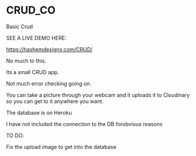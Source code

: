 # CRUD_CO
Basic Crud 

SEE A LIVE DEMO HERE:


https://hashemdesigns.com/CRUD/



No much to this.

Its a small CRUD app.

Not much error checking going on.

You can take a picture through your webcam and it uploads it to Cloudinary so you can get to it anywhere you want.

The database is on Heroku

I have not included the connection to the DB forobvious reasons


TO DO:

Fix the upload image to get into the database
